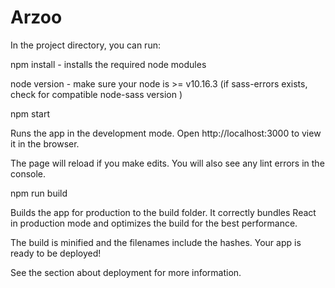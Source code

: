 # Arzoo


In the project directory, you can run:

npm install - installs the required node modules

node version - make sure your node is >= v10.16.3  (if sass-errors exists, check for compatible node-sass version )

npm start

Runs the app in the development mode.
Open http://localhost:3000 to view it in the browser.

The page will reload if you make edits.
You will also see any lint errors in the console.

npm run build

Builds the app for production to the build folder.
It correctly bundles React in production mode and optimizes the build for the best performance.

The build is minified and the filenames include the hashes.
Your app is ready to be deployed!

See the section about deployment for more information.

